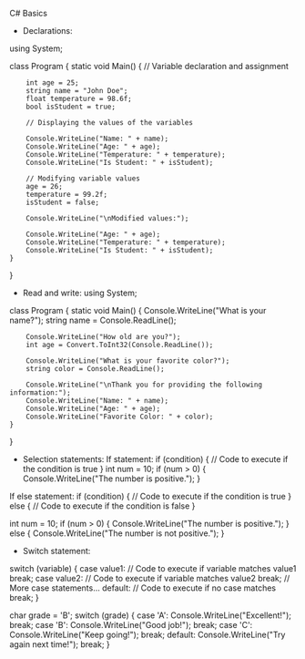C# Basics
-	Declarations:

using System;

class Program
{
    static void Main()
    {
        // Variable declaration and assignment

        int age = 25;
        string name = "John Doe";
        float temperature = 98.6f;
        bool isStudent = true;

        // Displaying the values of the variables

        Console.WriteLine("Name: " + name);
        Console.WriteLine("Age: " + age);
        Console.WriteLine("Temperature: " + temperature);
        Console.WriteLine("Is Student: " + isStudent);

        // Modifying variable values
        age = 26;
        temperature = 99.2f;
        isStudent = false;

        Console.WriteLine("\nModified values:");

        Console.WriteLine("Age: " + age);
        Console.WriteLine("Temperature: " + temperature);
        Console.WriteLine("Is Student: " + isStudent);
    }
}
 
-	Read and write:
using System;

class Program
{
    static void Main()
    {
        Console.WriteLine("What is your name?");
        string name = Console.ReadLine();

        Console.WriteLine("How old are you?");
        int age = Convert.ToInt32(Console.ReadLine());

        Console.WriteLine("What is your favorite color?");
        string color = Console.ReadLine();

        Console.WriteLine("\nThank you for providing the following information:");
        Console.WriteLine("Name: " + name);
        Console.WriteLine("Age: " + age);
        Console.WriteLine("Favorite Color: " + color);
    }
}
 
-	Selection statements:
If statement:
if (condition)
{
// Code to execute if the condition is true
}
int num = 10;
if (num > 0)
{
    Console.WriteLine("The number is positive.");
}

If else statement:
if (condition)
{
    // Code to execute if the condition is true
}
else
{
    // Code to execute if the condition is false
}

int num = 10;
if (num > 0)
{
    Console.WriteLine("The number is positive.");
}
else
{
    Console.WriteLine("The number is not positive.");
}

-	Switch statement:

switch (variable)
{
    case value1:
        // Code to execute if variable matches value1
        break;
    case value2:
        // Code to execute if variable matches value2
        break;
    // More case statements...
    default:
        // Code to execute if no case matches
        break;
}

char grade = 'B';
switch (grade)
{
    case 'A':
        Console.WriteLine("Excellent!");
        break;
    case 'B':
        Console.WriteLine("Good job!");
        break;
    case 'C':
        Console.WriteLine("Keep going!");
        break;
    default:
        Console.WriteLine("Try again next time!");
        break;
}
